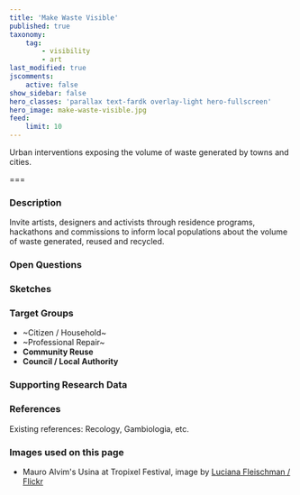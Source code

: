 ```yaml
---
title: 'Make Waste Visible'
published: true
taxonomy:
    tag:
        - visibility
        - art
last_modified: true
jscomments:
    active: false
show_sidebar: false
hero_classes: 'parallax text-fardk overlay-light hero-fullscreen'
hero_image: make-waste-visible.jpg
feed:
    limit: 10
---
```


Urban interventions exposing the volume of waste generated by towns and cities.

===

### Description

Invite artists, designers and activists through residence programs, hackathons and commissions to inform local populations about the volume of waste generated, reused and recycled.

### Open Questions

### Sketches

### Target Groups

- ~Citizen / Household~
- ~Professional Repair~
- **Community Reuse**
- **Council / Local Authority**

### Supporting Research Data

### References

Existing references: Recology, Gambiologia, etc.

### Images used on this page

* Mauro Alvim's Usina at Tropixel Festival, image by [Luciana Fleischman / Flickr](https://www.flickr.com/photos/102890313@N05/10510916333/in/pool-tropixel/)
